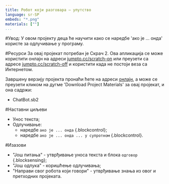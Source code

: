 ```yaml
---
title: Робот који разговара — упутство
language: sr-SP
embeds: "*.png"
materials: [""]
...
```


#Увод:
У овом пројекту деца ће научити како се наредбе 'ако је ... онда' користе за одлучивање у програму.

#Ресурси
За овај пројекат потребан је Скрач 2. Ова апликација се може користити онлајн на адреси [jumpto.cc/scratch-on](http://jumpto.cc/scratch-on) или преузети са адресе [jumpto.cc/scratch-off](http://jumpto.cc/scratch-off) и користити када не постоји веза са Интернетом.

Завршену верзију пројекта пронаћи ћете на адреси <a href="http://scratch.mit.edu/projects/26762091/#editor">онлајн</a>, а може се преузети кликом на дугме 'Download Project Materials' за овај пројекат, и она садржи:

+ ChatBot.sb2

#Наставни циљеви
+ Унос текста;
+ Одлучивање:
	+ наредбе `ако је ... онда` {.blockcontrol};
	+ наредбе `ако је ... онда ... у супротном` {.blockcontrol}.

#Изазови
+ "Још питања" - утврђивање уноса текста и блока `одговор` {.blocksensing};
+ "Још одлука" - коришћење одлучивања;
+ "Направи свог робота који говори" - утврђивање знања из овог и претходних пројеката.
